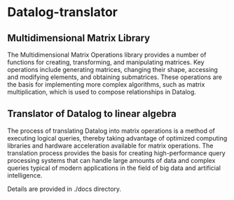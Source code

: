 # Datalog-translator
## Multidimensional Matrix Library
The Multidimensional Matrix Operations library provides a number of functions for creating, transforming, and manipulating matrices. Key operations include generating matrices, changing their shape, accessing and modifying elements, and obtaining submatrices. These operations are the basis for implementing more complex algorithms, such as matrix multiplication, which is used to compose relationships in Datalog.

## Translator of Datalog to linear algebra
The process of translating Datalog into matrix operations is a method of executing logical queries, thereby taking advantage of optimized computing libraries and hardware acceleration available for matrix operations. The translation process provides the basis for creating high-performance query processing systems that can handle large amounts of data and complex queries typical of modern applications in the field of big data and artificial intelligence.

Details are provided in ./docs directory.
